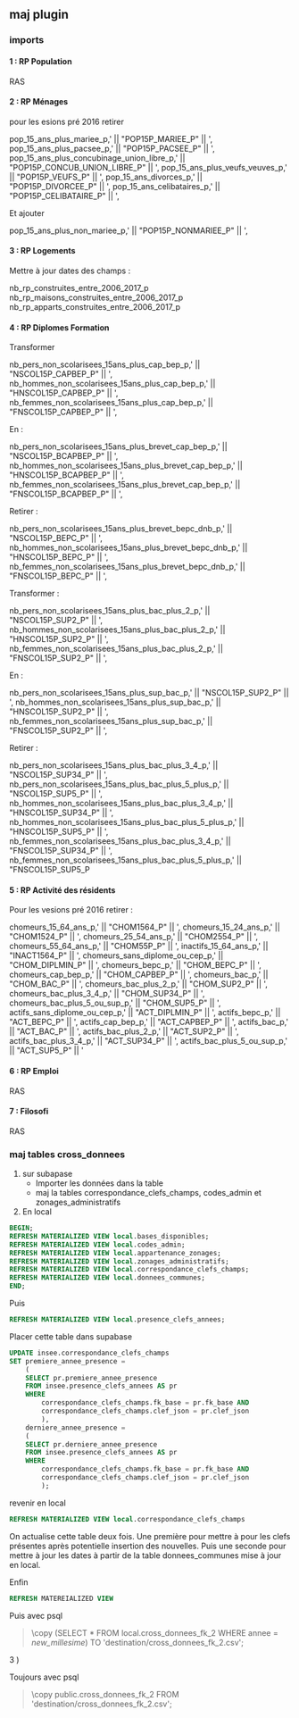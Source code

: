 ## maj plugin

### imports

#### 1 : RP Population

RAS

#### 2 : RP Ménages

pour les esions pré 2016 retirer

pop_15_ans_plus_mariee_p,' || "POP15P_MARIEE_P" || ',
pop_15_ans_plus_pacsee_p,' || "POP15P_PACSEE_P" || ',
pop_15_ans_plus_concubinage_union_libre_p,' || "POP15P_CONCUB_UNION_LIBRE_P" || ',
pop_15_ans_plus_veufs_veuves_p,' || "POP15P_VEUFS_P" || ',
pop_15_ans_divorces_p,' || "POP15P_DIVORCEE_P" || ',
pop_15_ans_celibataires_p,' || "POP15P_CELIBATAIRE_P" || ',

Et ajouter

pop_15_ans_plus_non_mariee_p,' || "POP15P_NONMARIEE_P" || ',

#### 3 : RP Logements

Mettre à jour dates des champs :

nb_rp_construites_entre_2006_2017_p
nb_rp_maisons_construites_entre_2006_2017_p
nb_rp_apparts_construites_entre_2006_2017_p

#### 4 : RP Diplomes Formation

Transformer

nb_pers_non_scolarisees_15ans_plus_cap_bep_p,' || "NSCOL15P_CAPBEP_P" || ',
nb_hommes_non_scolarisees_15ans_plus_cap_bep_p,' || "HNSCOL15P_CAPBEP_P" || ',
nb_femmes_non_scolarisees_15ans_plus_cap_bep_p,' || "FNSCOL15P_CAPBEP_P" || ',

En :

nb_pers_non_scolarisees_15ans_plus_brevet_cap_bep_p,' || "NSCOL15P_BCAPBEP_P" || ',
nb_hommes_non_scolarisees_15ans_plus_brevet_cap_bep_p,' || "HNSCOL15P_BCAPBEP_P" || ',
nb_femmes_non_scolarisees_15ans_plus_brevet_cap_bep_p,' || "FNSCOL15P_BCAPBEP_P" || ',

Retirer :

nb_pers_non_scolarisees_15ans_plus_brevet_bepc_dnb_p,' || "NSCOL15P_BEPC_P" || ',
nb_hommes_non_scolarisees_15ans_plus_brevet_bepc_dnb_p,' || "HNSCOL15P_BEPC_P" || ',
nb_femmes_non_scolarisees_15ans_plus_brevet_bepc_dnb_p,' || "FNSCOL15P_BEPC_P" || ',

Transformer :

nb_pers_non_scolarisees_15ans_plus_bac_plus_2_p,' || "NSCOL15P_SUP2_P" || ',
nb_hommes_non_scolarisees_15ans_plus_bac_plus_2_p,' || "HNSCOL15P_SUP2_P" || ',
nb_femmes_non_scolarisees_15ans_plus_bac_plus_2_p,' || "FNSCOL15P_SUP2_P" || ',

En :

nb_pers_non_scolarisees_15ans_plus_sup_bac_p,' || "NSCOL15P_SUP2_P" || ',
nb_hommes_non_scolarisees_15ans_plus_sup_bac_p,' || "HNSCOL15P_SUP2_P" || ',
nb_femmes_non_scolarisees_15ans_plus_sup_bac_p,' || "FNSCOL15P_SUP2_P" || ',

Retirer :

nb_pers_non_scolarisees_15ans_plus_bac_plus_3_4_p,' || "NSCOL15P_SUP34_P" || ',
nb_pers_non_scolarisees_15ans_plus_bac_plus_5_plus_p,' || "NSCOL15P_SUP5_P" || ',
nb_hommes_non_scolarisees_15ans_plus_bac_plus_3_4_p,' || "HNSCOL15P_SUP34_P" || ',
nb_hommes_non_scolarisees_15ans_plus_bac_plus_5_plus_p,' || "HNSCOL15P_SUP5_P" || ',
nb_femmes_non_scolarisees_15ans_plus_bac_plus_3_4_p,' || "FNSCOL15P_SUP34_P" || ',
nb_femmes_non_scolarisees_15ans_plus_bac_plus_5_plus_p,' || "FNSCOL15P_SUP5_P


#### 5 : RP Activité des résidents

Pour les vesions pré 2016 retirer :

chomeurs_15_64_ans_p,' || "CHOM1564_P" || ',
chomeurs_15_24_ans_p,' || "CHOM1524_P" || ',
chomeurs_25_54_ans_p,' || "CHOM2554_P" || ',
chomeurs_55_64_ans_p,' || "CHOM55P_P" || ',
inactifs_15_64_ans_p,' || "INACT1564_P" || ',
chomeurs_sans_diplome_ou_cep_p,' || "CHOM_DIPLMIN_P" || ',
chomeurs_bepc_p,' || "CHOM_BEPC_P" || ',
chomeurs_cap_bep_p,' || "CHOM_CAPBEP_P" || ',
chomeurs_bac_p,' || "CHOM_BAC_P" || ',
chomeurs_bac_plus_2_p,' || "CHOM_SUP2_P" || ',
chomeurs_bac_plus_3_4_p,' || "CHOM_SUP34_P" || ',
chomeurs_bac_plus_5_ou_sup_p,' || "CHOM_SUP5_P" || ',
actifs_sans_diplome_ou_cep_p,' || "ACT_DIPLMIN_P" || ',
actifs_bepc_p,' || "ACT_BEPC_P" || ',
actifs_cap_bep_p,' || "ACT_CAPBEP_P" || ',
actifs_bac_p,' || "ACT_BAC_P" || ',
actifs_bac_plus_2_p,' || "ACT_SUP2_P" || ',
actifs_bac_plus_3_4_p,' || "ACT_SUP34_P" || ',
actifs_bac_plus_5_ou_sup_p,' || "ACT_SUP5_P" || '

#### 6 : RP Emploi

RAS

#### 7 : Filosofi

RAS

### maj tables cross_donnees

1) sur subapase
    - Importer les données dans la table
    - maj la tables correspondance_clefs_champs, codes_admin et zonages_administratifs
2) En local

```sql
BEGIN;
REFRESH MATERIALIZED VIEW local.bases_disponibles;
REFRESH MATERIALIZED VIEW local.codes_admin;
REFRESH MATERIALIZED VIEW local.appartenance_zonages;
REFRESH MATERIALIZED VIEW local.zonages_administratifs;
REFRESH MATERIALIZED VIEW local.correspondance_clefs_champs;
REFRESH MATERIALIZED VIEW local.donnees_communes;
END;
```

Puis

```sql
REFRESH MATERIALIZED VIEW local.presence_clefs_annees;
```

Placer cette table dans supabase

```sql
UPDATE insee.correspondance_clefs_champs
SET premiere_annee_presence =
	(
	SELECT pr.premiere_annee_presence
	FROM insee.presence_clefs_annees AS pr
	WHERE
		correspondance_clefs_champs.fk_base = pr.fk_base AND
		correspondance_clefs_champs.clef_json = pr.clef_json
		),
    derniere_annee_presence =
	(
	SELECT pr.derniere_annee_presence
	FROM insee.presence_clefs_annees AS pr
	WHERE
		correspondance_clefs_champs.fk_base = pr.fk_base AND
		correspondance_clefs_champs.clef_json = pr.clef_json
		);
```

revenir en local

```sql
REFRESH MATERIALIZED VIEW local.correspondance_clefs_champs
```

On actualise cette table deux fois. Une première pour mettre à pour les clefs présentes après potentielle insertion des nouvelles. Puis une seconde pour mettre à jour les dates à partir de la table donnees_communes mise à jour en local.

Enfin

```sql
REFRESH MATEREIALIZED VIEW
```

Puis avec psql

> \copy (SELECT * FROM local.cross_donnees_fk_2 WHERE annee = *new_millesime*) TO 'destination/cross_donnees_fk_2.csv';

3 )

Toujours avec psql

> \copy public.cross_donnees_fk_2 FROM 'destination/cross_donnees_fk_2.csv';
